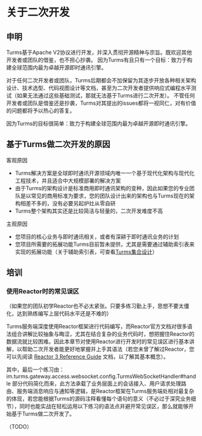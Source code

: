 # 关于二次开发

## 申明

Turms基于Apache V2协议进行开发，并深入贯彻开源精神与宗旨。既欢迎其他开发者或团队的借鉴，也不担心抄袭。
因为Turms有且只有一个目标：致力于构建全球范围内最为卓越开源即时通讯引擎。

对于任何二次开发者或团队，Turms后期都会不加保留为其逐步开放各种相关架构设计、技术选型、代码视图设计等文档，甚至为二次开发者提供响应式编程水平测试（如果无法通过这些基础测试，那就无法基于Turms进行二次开发）。
不管任何开发者或团队是借鉴还是抄袭，Turms对其提出的issues都将一视同仁，对有价值的问题都将予以热心的答复。

因为Turms的目标很简单：致力于构建全球范围内最为卓越开源即时通讯引擎。

## 基于Turms做二次开发的原因

客观原因

   * Turms解决方案是全球即时通讯开源领域内唯一一个基于现代化架构与现代化工程技术，并且适合中大规模部署的解决方案
   * 由于Turms的架构设计是标准商用即时通讯架构的变种，因此如果您的专业团队是以常见的商用标准为要求，您的团队设计出来的架构也与Turms现在的架构相差不多的，没有必要另起炉灶从零自研
   * Turms整个架构其实还是比较简洁与轻量的，二次开发难度不高

主观原因

   * 您项目的核心业务与即时通讯相关，或者有深耕于即时通讯业务的计划
   * 您项目所需要的拓展功能Turms目前暂未提供，尤其是需要通过辅助索引表来实现的拓展功能（关于辅助索引表，可查看[Turms集合设计](https://turms-im.github.io/docs/for-developers/schema.html)）

## 培训

### 使用Reactor时的常见误区

（如果您的团队初学Reactor也不必太紧张。只要多练习勤上手，思想不要太僵化，达到熟练编写上层代码水平还是不难的）

Turms服务端深度使用Reactor框架进行代码编写，而Reactor官方文档对很多语法组合讲解比较抽象与晦涩，尤其在结合复杂的业务代码时，想把握住Reactor的数据流就比较困难。因此本章节对使用Reactor进行开发时的常见误区进行基本讲解，以帮助二次开发者能更好地掌握并上手其语法（若您未曾了解过Reactor，您可以先阅读 [Reactor 3 Reference Guide](https://projectreactor.io/docs/core/release/reference/) 文档，以了解其基本概念）。

其中，最后一个练习由：im.turms.gateway.access.websocket.config.TurmsWebSocketHandler#handle 部分代码简化而来，此方法承载了业务层面上的会话接入、用户请求处理路由、服务端消息响应与通知等逻辑，是Reactor框架在Turms服务端处相对最复杂的体现，若您能根据Turms的源码注释看懂每个语句的意义（不必过于深究业务细节），同时也能实战在轻松运用以下练习的语法点并避开常见误区，那么就能够开始基于Turms做二次开发了。

（TODO）
